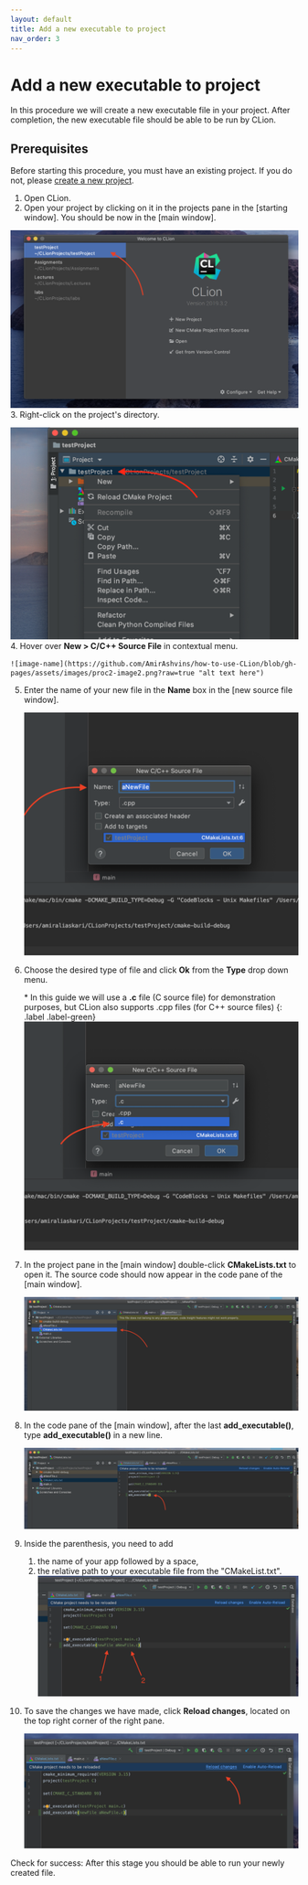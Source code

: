 ```yaml
---
layout: default
title: Add a new executable to project
nav_order: 3
---
```


# Add a new executable to project

In this procedure we will create a new executable file in your project. After completion, the new executable file should be able to be run by CLion.

## Prerequisites

Before starting this procedure, you must have an existing project. If you do not, please [create a new project](https://amirashvins.github.io/how-to-use-CLion/docs/PROC1-Create-a-new-project/).

1. Open CLion.
2. Open your project by clicking on it in the projects pane in the [starting window].
   You should be now in the [main window].

  ![image-name](https://github.com/AmirAshvins/how-to-use-CLion/blob/gh-pages/assets/images/proc2-image0.png?raw=true "alt text here")
3. Right-click on the project's directory.

  ![image-name](https://github.com/AmirAshvins/how-to-use-CLion/blob/gh-pages/assets/images/proc2-image1.png?raw=true "alt text here")
4. Hover over **New > C/C++ Source File** in contextual menu.

    ![image-name](https://github.com/AmirAshvins/how-to-use-CLion/blob/gh-pages/assets/images/proc2-image2.png?raw=true "alt text here")
5. Enter the name of your new file in the **Name** box in the [new source file window].

    ![image-name](https://github.com/AmirAshvins/how-to-use-CLion/blob/gh-pages/assets/images/proc2-image3.png?raw=true "alt text here")
6. Choose the desired type of file and click **Ok** from the **Type** drop down menu.

   \* In this guide we will use a **.c** file (C source file) for demonstration purposes, but CLion also supports .cpp files (for C++ source files)
  {: .label .label-green}
  ![image-name](https://github.com/AmirAshvins/how-to-use-CLion/blob/gh-pages/assets/images/proc2-image4.png?raw=true "alt text here")
7. In the project pane in the [main window] double-click **CMakeLists.txt** to open it. The source code should now appear in the code pane of the [main window].

    ![image-name](https://github.com/AmirAshvins/how-to-use-CLion/blob/gh-pages/assets/images/proc2-image5.png?raw=true "alt text here")
8. In the code pane of the [main window], after the last **add_executable()**, type **add_executable()** in a new line.

    ![image-name](https://github.com/AmirAshvins/how-to-use-CLion/blob/gh-pages/assets/images/proc2-image6.png?raw=true "alt text")
9. Inside the parenthesis, you need to add

    1. the name of your app followed by a space,
    2. the relative path to your executable file from the "CMakeList.txt".
    ![image-name](https://github.com/AmirAshvins/how-to-use-CLion/blob/gh-pages/assets/images/proc2-image7.png?raw=true "alt text here")
10. To save the changes we have made, click **Reload changes**, located on the top right corner of the right pane.

    ![image-name](https://github.com/AmirAshvins/how-to-use-CLion/blob/gh-pages/assets/images/proc2-image8.png?raw=true "alt text here")

Check for success: After this stage you should be able to run your newly created file.
